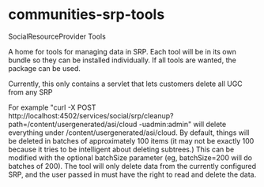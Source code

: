 # communities-srp-tools
SocialResourceProvider Tools

A home for tools for managing data in SRP. Each tool will be in its own bundle so they can be installed individually. If all tools are wanted, the package can be used.

Currently, this only contains a servlet that lets customers delete all UGC from any SRP

For example
"curl -X POST http://localhost:4502/services/social/srp/cleanup?path=/content/usergenerated/asi/cloud -uadmin:admin"
will delete everything under /content/usergenerated/asi/cloud. By default, things will be deleted in batches of approximately 100 items (it may not be exactly
100 because it tries to be intelligent about deleting subtrees.) This can be
modified with the optional batchSize parameter (eg, batchSize=200 will do batches of 200). The tool will only delete data from
the currently configured SRP, and the user passed in must have the right to read and delete the data.

